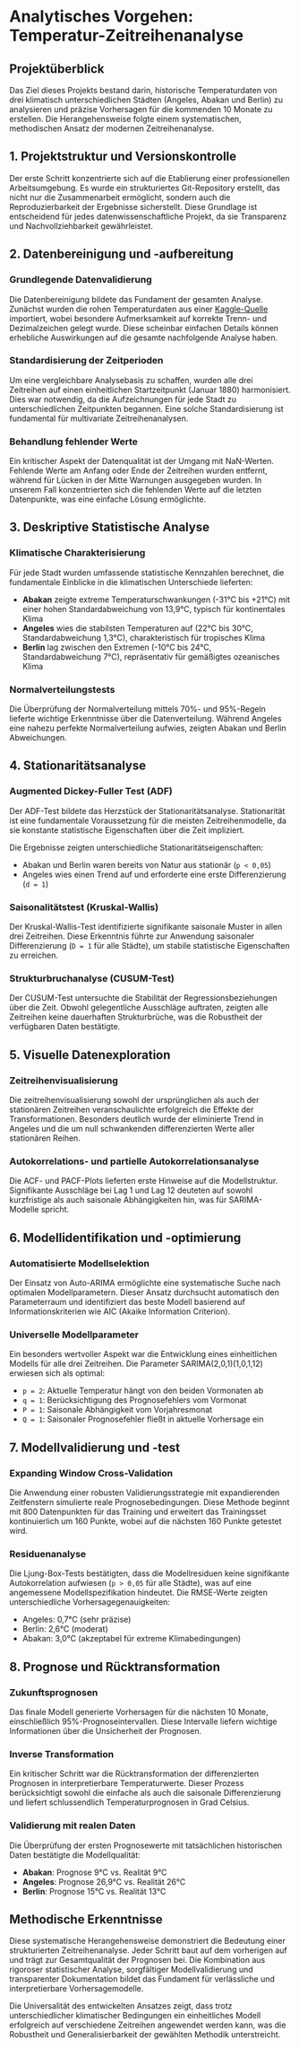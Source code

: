 # Analytisches Vorgehen: Temperatur-Zeitreihenanalyse

## Projektüberblick

Das Ziel dieses Projekts bestand darin, historische Temperaturdaten von drei klimatisch unterschiedlichen Städten (Angeles, Abakan und Berlin) zu analysieren und präzise Vorhersagen für die kommenden 10 Monate zu erstellen. Die Herangehensweise folgte einem systematischen, methodischen Ansatz der modernen Zeitreihenanalyse.

## 1. Projektstruktur und Versionskontrolle

Der erste Schritt konzentrierte sich auf die Etablierung einer professionellen Arbeitsumgebung. Es wurde ein strukturiertes Git-Repository erstellt, das nicht nur die Zusammenarbeit ermöglicht, sondern auch die Reproduzierbarkeit der Ergebnisse sicherstellt. Diese Grundlage ist entscheidend für jedes datenwissenschaftliche Projekt, da sie Transparenz und Nachvollziehbarkeit gewährleistet.

## 2. Datenbereinigung und -aufbereitung

### Grundlegende Datenvalidierung
Die Datenbereinigung bildete das Fundament der gesamten Analyse. Zunächst wurden die rohen Temperaturdaten aus einer [Kaggle-Quelle](https://www.kaggle.com/datasets/berkeleyearth/climate-change-earth-surface-temperature-data) importiert, wobei besondere 
Aufmerksamkeit auf korrekte Trenn- und Dezimalzeichen gelegt wurde. Diese scheinbar einfachen Details können erhebliche Auswirkungen auf die gesamte nachfolgende Analyse haben.

### Standardisierung der Zeitperioden
Um eine vergleichbare Analysebasis zu schaffen, wurden alle drei Zeitreihen auf einen einheitlichen Startzeitpunkt (Januar 1880) harmonisiert. Dies war notwendig, da die Aufzeichnungen für jede Stadt zu unterschiedlichen Zeitpunkten begannen. Eine solche Standardisierung ist fundamental für multivariate Zeitreihenanalysen.

### Behandlung fehlender Werte
Ein kritischer Aspekt der Datenqualität ist der Umgang mit NaN-Werten. Fehlende Werte am Anfang oder Ende der Zeitreihen wurden entfernt, während für Lücken in der Mitte Warnungen ausgegeben wurden. In unserem Fall konzentrierten sich die fehlenden Werte auf die letzten Datenpunkte, was eine einfache Lösung ermöglichte.

## 3. Deskriptive Statistische Analyse

### Klimatische Charakterisierung
Für jede Stadt wurden umfassende statistische Kennzahlen berechnet, die fundamentale Einblicke in die klimatischen Unterschiede lieferten:

- **Abakan** zeigte extreme Temperaturschwankungen (-31°C bis +21°C) mit einer hohen Standardabweichung von 13,9°C, typisch für kontinentales Klima
- **Angeles** wies die stabilsten Temperaturen auf (22°C bis 30°C, Standardabweichung 1,3°C), charakteristisch für tropisches Klima
- **Berlin** lag zwischen den Extremen (-10°C bis 24°C, Standardabweichung 7°C), repräsentativ für gemäßigtes ozeanisches Klima

### Normalverteilungstests
Die Überprüfung der Normalverteilung mittels 70%- und 95%-Regeln lieferte wichtige Erkenntnisse über die Datenverteilung. Während Angeles eine nahezu perfekte Normalverteilung aufwies, zeigten Abakan und Berlin Abweichungen.

## 4. Stationaritätsanalyse

### Augmented Dickey-Fuller Test (ADF)
Der ADF-Test bildete das Herzstück der Stationaritätsanalyse. Stationarität ist eine fundamentale Voraussetzung für die meisten Zeitreihenmodelle, da sie konstante statistische Eigenschaften über die Zeit impliziert.

Die Ergebnisse zeigten unterschiedliche Stationaritätseigenschaften:
- Abakan und Berlin waren bereits von Natur aus stationär (`p < 0,05`)
- Angeles wies einen Trend auf und erforderte eine erste Differenzierung (`d = 1`)

### Saisonalitätstest (Kruskal-Wallis)
Der Kruskal-Wallis-Test identifizierte signifikante saisonale Muster in allen drei Zeitreihen. Diese Erkenntnis führte zur Anwendung saisonaler Differenzierung (`D = 1` für alle Städte), um stabile statistische Eigenschaften zu erreichen.

### Strukturbruchanalyse (CUSUM-Test)
Der CUSUM-Test untersuchte die Stabilität der Regressionsbeziehungen über die Zeit. Obwohl gelegentliche Ausschläge auftraten, zeigten alle Zeitreihen keine dauerhaften Strukturbrüche, was die Robustheit der verfügbaren Daten bestätigte.

## 5. Visuelle Datenexploration

### Zeitreihenvisualisierung
Die zeitreihenvisualisierung sowohl der ursprünglichen als auch der stationären Zeitreihen veranschaulichte erfolgreich die Effekte der Transformationen. Besonders deutlich wurde der eliminierte Trend in Angeles und die um null schwankenden differenzierten Werte aller stationären Reihen.

### Autokorrelations- und partielle Autokorrelationsanalyse
Die ACF- und PACF-Plots lieferten erste Hinweise auf die Modellstruktur. Signifikante Ausschläge bei Lag 1 und Lag 12 deuteten auf sowohl kurzfristige als auch saisonale Abhängigkeiten hin, was für SARIMA-Modelle spricht.

## 6. Modellidentifikation und -optimierung

### Automatisierte Modellselektion
Der Einsatz von Auto-ARIMA ermöglichte eine systematische Suche nach optimalen Modellparametern. Dieser Ansatz durchsucht automatisch den Parameterraum und identifiziert das beste Modell basierend auf Informationskriterien wie AIC (Akaike Information Criterion).

### Universelle Modellparameter
Ein besonders wertvoller Aspekt war die Entwicklung eines einheitlichen Modells für alle drei Zeitreihen. Die Parameter SARIMA(2,0,1)(1,0,1,12) erwiesen sich als optimal:
- `p = 2`: Aktuelle Temperatur hängt von den beiden Vormonaten ab
- `q = 1`: Berücksichtigung des Prognosefehlers vom Vormonat
- `P = 1`: Saisonale Abhängigkeit vom Vorjahresmonat
- `Q = 1`: Saisonaler Prognosefehler fließt in aktuelle Vorhersage ein

## 7. Modellvalidierung und -test

### Expanding Window Cross-Validation
Die Anwendung einer robusten Validierungsstrategie mit expandierenden Zeitfenstern simulierte reale Prognosebedingungen. Diese Methode beginnt mit 800 Datenpunkten für das Training und erweitert das Trainingsset kontinuierlich um 160 Punkte, wobei auf die nächsten 160 Punkte getestet wird.

### Residuenanalyse
Die Ljung-Box-Tests bestätigten, dass die Modellresiduen keine signifikante Autokorrelation aufwiesen (`p > 0,05` für alle Städte), was auf eine angemessene Modellspezifikation hindeutet. Die RMSE-Werte zeigten unterschiedliche Vorhersagegenauigkeiten:
- Angeles: 0,7°C (sehr präzise)
- Berlin: 2,6°C (moderat)
- Abakan: 3,0°C (akzeptabel für extreme Klimabedingungen)

## 8. Prognose und Rücktransformation

### Zukunftsprognosen
Das finale Modell generierte Vorhersagen für die nächsten 10 Monate, einschließlich 95%-Prognoseintervallen. Diese Intervalle liefern wichtige Informationen über die 
Unsicherheit der Prognosen.

### Inverse Transformation
Ein kritischer Schritt war die Rücktransformation der differenzierten Prognosen in interpretierbare Temperaturwerte. Dieser Prozess berücksichtigt sowohl die einfache als auch die saisonale Differenzierung und liefert schlussendlich Temperaturprognosen in Grad Celsius.

### Validierung mit realen Daten
Die Überprüfung der ersten Prognosewerte mit tatsächlichen historischen Daten bestätigte die Modellqualität:
- **Abakan**: Prognose 9°C vs. Realität 9°C
- **Angeles**: Prognose 26,9°C vs. Realität 26°C
- **Berlin**: Prognose 15°C vs. Realität 13°C

## Methodische Erkenntnisse

Diese systematische Herangehensweise demonstriert die Bedeutung einer strukturierten Zeitreihenanalyse. Jeder Schritt baut auf dem vorherigen auf und trägt zur Gesamtqualität der Prognosen bei. Die Kombination aus rigoroser statistischer Analyse, sorgfältiger Modellvalidierung und transparenter Dokumentation bildet das Fundament für verlässliche und interpretierbare Vorhersagemodelle.

Die Universalität des entwickelten Ansatzes zeigt, dass trotz unterschiedlicher klimatischer Bedingungen ein einheitliches Modell erfolgreich auf verschiedene Zeitreihen angewendet werden kann, was die Robustheit und Generalisierbarkeit der gewählten Methodik unterstreicht.